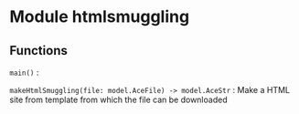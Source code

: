 Module htmlsmuggling
====================

Functions
---------

    
`main()`
:   

    
`makeHtmlSmuggling(file: model.AceFile) ‑> model.AceStr`
:   Make a HTML site from template from which the file can be downloaded